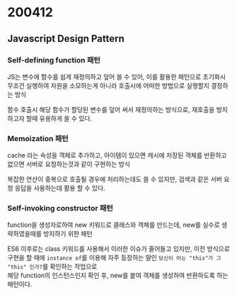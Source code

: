 # 200412

## Javascript Design Pattern

### Self-defining function 패턴

JS는 변수에 함수를 쉽게 재정의하고 덮어 쓸 수 있어, 이를 활용한 패턴으로
초기화시 무조건 실행하여 자원을 소모하는게 아니라 호출시에 어떠한 방법으로 실행할지 결정하는 방식

함수 호출시 해당 함수가 할당된 변수를 덮어 써서 재정의하는 방식으로, 재호출을 방지하고자 할때 유용하게 쓸 수 있다.

### Memoization 패턴

cache 라는 속성을 객체로 추가하고, 아이템이 있으면 캐시에 저장된 객체를 반환하고 없으면 서버로 요청하는것과 같이 구현하는 방식

복잡한 연산이 중복으로 호출될 경우에 처리하는데도 쓸 수 있지만, 검색과 같은 서버 요청 응답을 사용하는데 활용 할 수 있다.

### Self-invoking constructor 패턴

function을 생성자로하여 new 키워드로 클래스와 객체를 만드는데, new를 실수로 생략하였을때를 방지하기 위한 패턴

ES6 이후로는 class 키워드를 사용해서 이러한 이슈가 줄어들고 있지만, 이전 방식으로 구현을 할 때에 `instance of`를 이용해 자주 등장하는 말인 `당신이 아는 "this"가 그 "this" 인가?`를 확인하는 작업으로<br/>
해당 function의 인스턴스인지 확인 후, new를 붙여 객체를 생성하여 반환하도록 하는 패턴이다.

